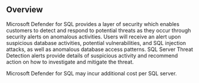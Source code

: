 ## Overview

Microsoft Defender for SQL provides a layer of security which enables customers to detect and respond to potential threats as they occur through security alerts on anomalous activities. Users will receive an alert upon suspicious database activities, potential vulnerabilities, and SQL injection attacks, as well as anomalous database access patterns. SQL Server Threat Detection alerts provide details of suspicious activity and recommend action on how to investigate and mitigate the threat.

Microsoft Defender for SQL may incur additional cost per SQL server.
